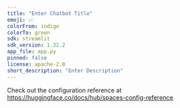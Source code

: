 ```yaml
---
title: "Enter Chatbot Title"
emoji: 📈
colorFrom: indigo
colorTo: green
sdk: streamlit
sdk_version: 1.32.2
app_file: app.py
pinned: false
license: apache-2.0
short_description: "Enter Description"
---
```


Check out the configuration reference at https://huggingface.co/docs/hub/spaces-config-reference
